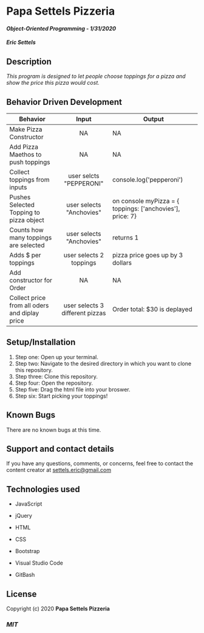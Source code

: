 # Papa Settels Pizzeria

#### _Object-Oriented Programming_ - _1/31/2020_

#### _Eric Settels_

## **Description**

_This program is designed to let people choose toppings for a pizza and show the price this pizza would cost._

## **Behavior Driven Development**

| Behavior | Input | Output |
|----------|:-----:|--------|
| Make Pizza Constructor | NA | NA |
| Add Pizza Maethos to push toppings | NA | NA |
| Collect toppings from inputs | user selcts "PEPPERONI" | console.log('pepperoni') |
| Pushes Selected Topping to pizza object | user selects "Anchovies" | on console myPizza = { toppings: ['anchovies'], price: 7}  |
| Counts how many toppings are selected  | user selects "Anchovies" | returns 1 |
| Adds $ per toppings | user selects 2 toppings | pizza price goes up by 3 dollars |
| Add constructor for Order | NA | NA |
| Collect price from all oders and diplay price | user selects 3 different pizzas | Order total: $30 is deplayed | 

## **Setup/Installation**

1. Step one: Open up your terminal.
2. Step two: Navigate to the desired directory in which you want to clone this repository.
3. Step three: Clone this repository.
4. Step four: Open the repository.
5. Step five: Drag the html file into your broswer. 
6. Step six: Start picking your toppings!



## **Known Bugs**

There are no known bugs at this time.

## **Support and contact details**

If you have any questions, comments, or concerns, feel free to contact the content creator at settels.eric@gmail.com 

## **Technologies used**

* JavaScript

* jQuery

* HTML

* CSS

* Bootstrap

* Visual Studio Code

* GitBash

## **License**

Copyright (c) 2020 **Papa Settels Pizzeria**

### **_MIT_**